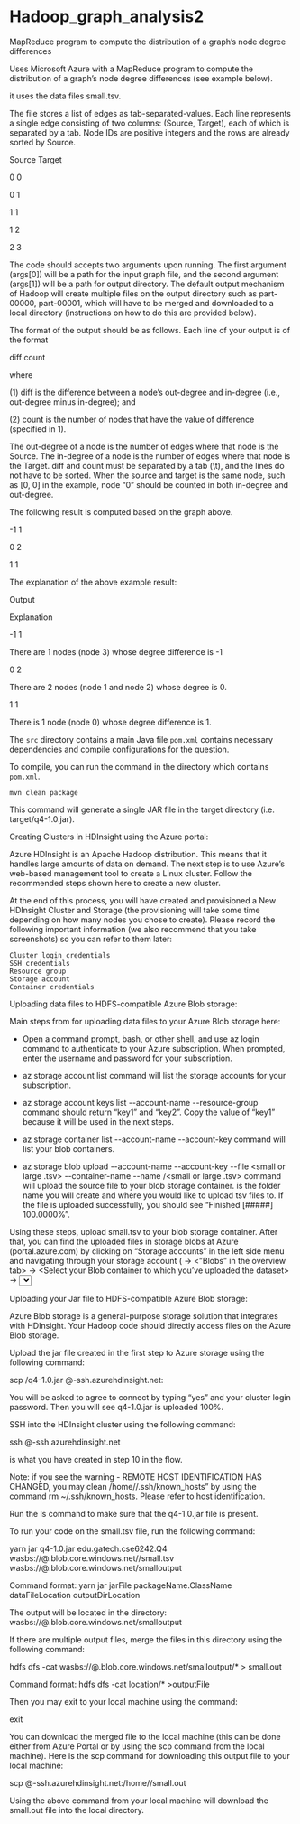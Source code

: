 # Hadoop_graph_analysis2
MapReduce program to compute the distribution of a graph’s node degree differences

Uses Microsoft Azure with a MapReduce program to compute the distribution of a graph’s node degree differences (see example below). 

it uses the data files small.tsv.

The file stores a list of edges as tab-separated-values. Each line represents a single edge consisting of two columns: (Source, Target), each of which is separated by a tab. Node IDs are positive integers and the rows are already sorted by Source.

Source        Target

0                0

0                1

1                1

1                2

2                3

The code should accepts two arguments upon running. The first argument (args[0]) will be a path for the input graph file, and the second argument (args[1]) will be a path for output directory. The default output mechanism of Hadoop will create multiple files on the output directory such as part-00000, part-00001, which will have to be merged and downloaded to a local directory (instructions on how to do this are provided below).

The format of the output should be as follows. Each line of your output is of the format

diff        count

where

(1) diff is the difference between a node’s out-degree and in-degree (i.e., out-degree minus in-degree); and

(2) count is the number of nodes that have the value of difference (specified in 1).

The out-degree of a node is the number of edges where that node is the Source. The in-degree of a node is the number of edges where that node is the Target. diff and count must be separated by a tab (\t), and the lines do not have to be sorted. When the source and target is the same node, such as [0, 0] in the example, node “0” should be counted in both in-degree and out-degree.

The following result is computed based on the graph above.

-1        1

0        2

1        1

The explanation of the above example result:

Output
	

Explanation

-1        1
	

There are 1 nodes (node 3) whose degree difference is -1

0        2
	

There are 2 nodes (node 1 and node 2) whose degree is 0.

1        1
	

There is 1 node (node 0) whose degree difference is 1.

The `src` directory contains a main Java file
`pom.xml` contains necessary dependencies and compile configurations for the question. 

To compile, you can run the command in the directory which contains `pom.xml`.

`mvn clean package`

This command will generate a single JAR file in the target directory (i.e. target/q4-1.0.jar).

Creating Clusters in HDInsight using the Azure portal:

Azure HDInsight is an Apache Hadoop distribution. This means that it handles large amounts of data on demand. The next step is to use Azure’s web-based management tool to create a Linux cluster. Follow the recommended steps shown here to create a new cluster.

At the end of this process, you will have created and provisioned a New HDInsight Cluster and Storage (the provisioning will take some time depending on how many nodes you chose to create). Please record the following important information (we also recommend that you take screenshots) so you can refer to them later:

    Cluster login credentials
    SSH credentials
    Resource group
    Storage account
    Container credentials


Uploading data files to HDFS-compatible Azure Blob storage:

Main steps from for uploading data files to your Azure Blob storage here:

- Open a command prompt, bash, or other shell, and use az login command to authenticate to your Azure subscription. When prompted, enter the username and password for your subscription.

- az storage account list command will list the storage accounts for your subscription.

- az storage account keys list --account-name <storage-account-name> --resource-group <resource-group-name> command should return “key1” and “key2”. Copy the value of “key1” because it will be used in the next steps.

- az storage container list --account-name <storage-account-name> --account-key <key1-value> command will list your blob containers.

- az storage blob upload --account-name <storage-account-name> --account-key <key1-value> --file <small or large .tsv> --container-name <container-name> --name <new-blob-name>/<small or large .tsv> command will upload the source file to your blob storage container. <new-blob-name> is the folder name you will create and where you would like to upload tsv files to. If the file is uploaded successfully, you should see “Finished [#####] 100.0000%”.

Using these steps, upload small.tsv to your blob storage container. After that, you can find the uploaded files in storage blobs at Azure (portal.azure.com) by clicking on “Storage accounts” in the left side menu and navigating through your storage account (<Your Storage Account> -> <”Blobs” in the overview tab> -> <Select your Blob container to which you’ve uploaded the dataset> -> <Select the relevant blob folder>). For example, “jonDoeStorage” -> “Blobs” -> “jondoecluster-xxx” -> “jdoeSmallBlob” -> “small.tsv”. After that write your hadoop code locally and convert it to a jar file using the steps mentioned above.

Uploading your Jar file to HDFS-compatible Azure Blob storage:

Azure Blob storage is a general-purpose storage solution that integrates with HDInsight. Your Hadoop code should directly access files on the Azure Blob storage.

Upload the jar file created in the first step to Azure storage using the following command:

scp <your-relative-path>/q4-1.0.jar <ssh-username>@<cluster-name>-ssh.azurehdinsight.net:

You will be asked to agree to connect by typing “yes” and your cluster login password. Then you will see q4-1.0.jar is uploaded 100%.

SSH into the HDInsight cluster using the following command:

ssh <ssh-username>@<cluster-name>-ssh.azurehdinsight.net

<ssh-username> is what you have created in step 10 in the flow.

Note: if you see the warning - REMOTE HOST IDENTIFICATION HAS CHANGED, you may clean /home/<user>/.ssh/known_hosts” by using the command rm ~/.ssh/known_hosts. Please refer to host identification.

 

Run the ls command to make sure that the q4-1.0.jar file is present.

To run your code on the small.tsv file, run the following command:

yarn jar q4-1.0.jar edu.gatech.cse6242.Q4 wasbs://<container-name>@<storage-account-name>.blob.core.windows.net/<new-blob-name>/small.tsv wasbs://<container-name>@<storage-account-name>.blob.core.windows.net/smalloutput

Command format: yarn jar jarFile packageName.ClassName dataFileLocation outputDirLocation

The output will be located in the directory: wasbs://<container-name>@<storage-account-name>.blob.core.windows.net/smalloutput

If there are multiple output files, merge the files in this directory using the following command:

hdfs dfs -cat wasbs://<container-name>@<storage-account-name>.blob.core.windows.net/smalloutput/* > small.out

Command format: hdfs dfs -cat location/* >outputFile

Then you may exit to your local machine using the command:

exit

You can download the merged file to the local machine (this can be done either from Azure Portal or by using the scp command from the local machine). Here is the scp command for downloading this output file to your local machine:

scp <ssh-username>@<cluster-name>-ssh.azurehdinsight.net:/home/<ssh-username>/small.out <local directory>

Using the above command from your local machine will download the small.out file into the local directory.
